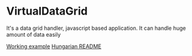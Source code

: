 # VirtualDataGrid
It's a data grid handler, javascript based application. It can handle huge amount of data easily

[Working example](https://wh1terabbithu.github.io/VirtualDataGrid/example/)
[Hungarian README](https://github.com/Wh1teRabbitHU/VirtualDataGrid/blob/master/README_HU.md)